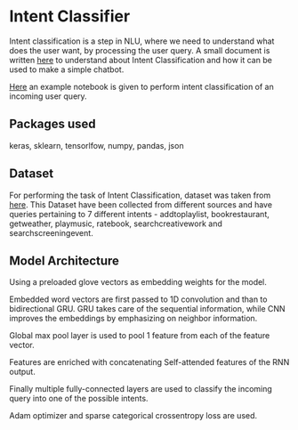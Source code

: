 # Intent Classifier

Intent classification is a step in NLU, where we need to understand what does the user want, by processing the user query. A small document is written [here](./Intent_Classifier.md) to understand about Intent Classification and how it can be used to make a simple chatbot.

[Here](./intentclassifier.ipynb) an example notebook is given to perform intent classification of an incoming user query.

## Packages used

keras, sklearn, tensorlfow, numpy, pandas, json
## Dataset

For performing the task of Intent Classification, dataset was taken from [here]( https://github.com/snipsco/nlu-benchmark/tree/master/2017-06-custom-intent-engines). This Dataset have been collected from different sources and have queries pertaining to 7 different intents - addtoplaylist, bookrestaurant, getweather, playmusic, ratebook, searchcreativework and searchscreeningevent. 

## Model Architecture

Using a preloaded glove vectors as embedding weights for the model.

Embedded word vectors are first passed to 1D convolution and than to bidirectional GRU. GRU takes care of the sequential information, while CNN improves the embeddings by emphasizing on neighbor information.

Global max pool layer is used to pool 1 feature from each of the feature vector.

Features are enriched with concatenating Self-attended features of the RNN output.

Finally multiple fully-connected layers are used to classify the incoming query into one of the possible intents.

Adam optimizer and sparse categorical crossentropy loss are used.
